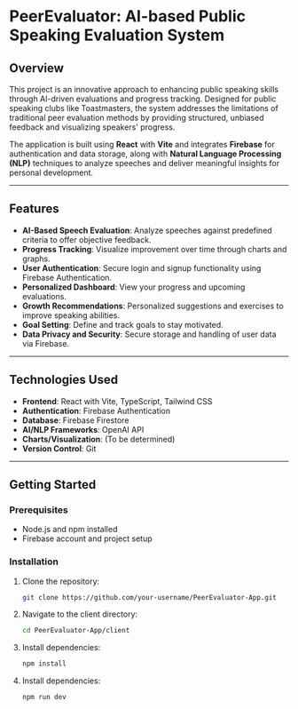 # PeerEvaluator: AI-based Public Speaking Evaluation System

## Overview

This project is an innovative approach to enhancing public speaking skills through AI-driven evaluations and progress tracking. Designed for public speaking clubs like Toastmasters, the system addresses the limitations of traditional peer evaluation methods by providing structured, unbiased feedback and visualizing speakers' progress.

The application is built using **React** with **Vite** and integrates **Firebase** for authentication and data storage, along with **Natural Language Processing (NLP)** techniques to analyze speeches and deliver meaningful insights for personal development.

---

## Features

- **AI-Based Speech Evaluation**: Analyze speeches against predefined criteria to offer objective feedback.
- **Progress Tracking**: Visualize improvement over time through charts and graphs.
- **User Authentication**: Secure login and signup functionality using Firebase Authentication.
- **Personalized Dashboard**: View your progress and upcoming evaluations.
- **Growth Recommendations**: Personalized suggestions and exercises to improve speaking abilities.
- **Goal Setting**: Define and track goals to stay motivated.
- **Data Privacy and Security**: Secure storage and handling of user data via Firebase.

---

## Technologies Used

- **Frontend**: React with Vite, TypeScript, Tailwind CSS
- **Authentication**: Firebase Authentication
- **Database**: Firebase Firestore
- **AI/NLP Frameworks**: OpenAI API
- **Charts/Visualization**: (To be determined)
- **Version Control**: Git

---

## Getting Started

### Prerequisites

- Node.js and npm installed
- Firebase account and project setup

### Installation

1. Clone the repository:
   ```bash
   git clone https://github.com/your-username/PeerEvaluator-App.git
   ```
2. Navigate to the client directory:
   ```bash
   cd PeerEvaluator-App/client
   ```
3. Install dependencies:
   ```bash
   npm install
   ```
4. Install dependencies:
   ```bash
   npm run dev
   ```